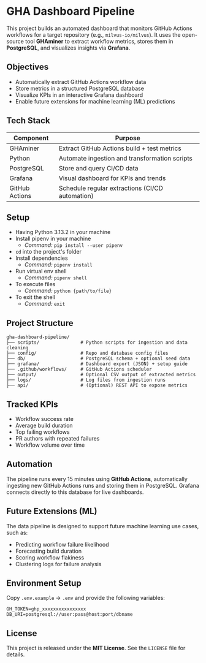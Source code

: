 # GHA Dashboard Pipeline

This project builds an automated dashboard that monitors GitHub Actions workflows for a target repository (e.g., `milvus-io/milvus`). It uses the open-source tool **GHAminer** to extract workflow metrics, stores them in **PostgreSQL**, and visualizes insights via **Grafana**.

## Objectives

- Automatically extract GitHub Actions workflow data
- Store metrics in a structured PostgreSQL database
- Visualize KPIs in an interactive Grafana dashboard
- Enable future extensions for machine learning (ML) predictions

## Tech Stack

| Component        | Purpose                                        |
|------------------|------------------------------------------------|
| GHAminer         | Extract GitHub Actions build + test metrics    |
| Python           | Automate ingestion and transformation scripts  |
| PostgreSQL       | Store and query CI/CD data                     |
| Grafana          | Visual dashboard for KPIs and trends           |
| GitHub Actions   | Schedule regular extractions (CI/CD automation)|

## Setup

- Having Python 3.13.2 in your machine
- Install pipenv in your machine
    - *Command:* `pip install --user pipenv`
- `cd` into the project's folder
- Install dependencies
    - *Command:* `pipenv install`
- Run virtual env shell
    - *Command:* `pipenv shell`
- To execute files
    - *Command:* `python {path/to/file}`
- To exit the shell
    - *Command:* `exit`

## Project Structure

```text
gha-dashboard-pipeline/
├── scripts/               # Python scripts for ingestion and data cleaning
├── config/                # Repo and database config files
├── db/                    # PostgreSQL schema + optional seed data
├── grafana/               # Dashboard export (JSON) + setup guide
├── .github/workflows/     # GitHub Actions scheduler
├── output/                # Optional CSV output of extracted metrics
├── logs/                  # Log files from ingestion runs
├── api/                   # (Optional) REST API to expose metrics
```

## Tracked KPIs

- Workflow success rate
- Average build duration
- Top failing workflows
- PR authors with repeated failures
- Workflow volume over time

## Automation

The pipeline runs every 15 minutes using **GitHub Actions**, automatically ingesting new GitHub Actions runs and storing them in PostgreSQL. Grafana connects directly to this database for live dashboards.

## Future Extensions (ML)

The data pipeline is designed to support future machine learning use cases, such as:
- Predicting workflow failure likelihood
- Forecasting build duration
- Scoring workflow flakiness
- Clustering logs for failure analysis

## Environment Setup

Copy `.env.example` → `.env` and provide the following variables:

```env
GH_TOKEN=ghp_xxxxxxxxxxxxxxxx
DB_URI=postgresql://user:pass@host:port/dbname
```

## License

This project is released under the **MIT License**. See the `LICENSE` file for details.
